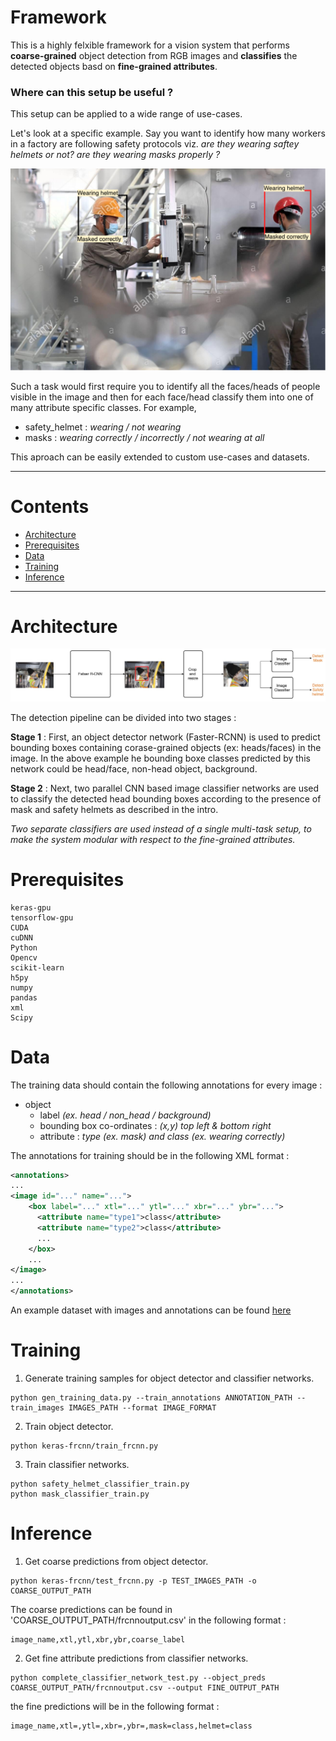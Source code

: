 # Framework <span id = "top"></span>

This is a highly felxible framework for a vision system that performs **coarse-grained** object detection from RGB images and **classifies** the detected objects basd on **fine-grained attributes**.

### Where can this setup be useful ?

This setup can be applied to a wide range of use-cases.  

Let's look at a specific example. Say you want to identify how many workers in a factory are following safety protocols viz. _are they wearing saftey helmets or not? are they wearing masks properly ?_

![example](./Supplementary/Ie_output.png)

Such a task would first require you to identify all the faces/heads of people visible in the image and then for each face/head classify them into one of many attribute specific classes. For example,
- safety_helmet : _wearing / not wearing_
- masks : _wearing correctly / incorrectly / not wearing at all_

This aproach can be easily extended to custom use-cases and datasets.  

----

# Contents

* [Architecture](#arch)
* [Prerequisites](#prerequisites)
* [Data](#data)
* [Training](#train)
* [Inference](#inf)

----

# Architecture <span id = "arch"></span>
![overview](./Supplementary/49D98D28-94DE-4D22-BB52-CFA89D5F7F2C.jpeg)

The detection pipeline can be divided into two stages :

**Stage 1** : First, an object detector network (Faster-RCNN) is used to predict bounding boxes containing corase-grained objects (ex: heads/faces) in the image. In the above example he bounding boxe classes predicted by this network could be head/face, non-head object, background. 

**Stage 2** : Next, two parallel CNN based image classifier networks are used to classify the detected head bounding boxes according to the presence of mask and safety helmets as described in the intro. 

_Two separate classifiers are used instead of a single multi-task setup, to make the system modular with respect to the fine-grained attributes._


# Prerequisites <span id = "prerequisites"></span>
```
keras-gpu
tensorflow-gpu
CUDA
cuDNN
Python
Opencv
scikit-learn
h5py
numpy
pandas
xml
Scipy
```


# Data <span id = "data"></span>

The training data should contain the following annotations for every image :

* object
    * label _(ex. head / non_head / background)_
    * bounding box co-ordinates : _(x,y) top left & bottom right_
    * attribute : _type (ex. mask) and class (ex. wearing correctly)_

The annotations for training should be in the following XML format :
```xml
<annotations>
...
<image id="..." name="...">
    <box label="..." xtl="..." ytl="..." xbr="..." ybr="...">
      <attribute name="type1">class</attribute>
      <attribute name="type2">class</attribute>
      ...
    </box>
    ...
</image>
...
</annotations>

```

An example dataset with images and annotations can be found [here](https://drive.google.com/drive/folders/1TFjsTFspmtyViBOmuCo-tBbXZ72GhVuG?usp=sharing)


# Training <span id = "train"></span>

1. Generate training samples for object detector and classifier networks.  
```
python gen_training_data.py --train_annotations ANNOTATION_PATH --train_images IMAGES_PATH --format IMAGE_FORMAT
```
2. Train object detector. 
```
python keras-frcnn/train_frcnn.py
```

3. Train classifier networks.
```
python safety_helmet_classifier_train.py
python mask_classifier_train.py
```

# Inference <span id = "inf"></span>

1. Get coarse predictions from object detector.
```
python keras-frcnn/test_frcnn.py -p TEST_IMAGES_PATH -o COARSE_OUTPUT_PATH
```
The coarse predictions can be found in 'COARSE_OUTPUT_PATH/frcnnoutput.csv' in the following format :
```
image_name,xtl,ytl,xbr,ybr,coarse_label
```

2. Get fine attribute predictions from classifier networks.
```
python complete_classifier_network_test.py --object_preds COARSE_OUTPUT_PATH/frcnnoutput.csv --output FINE_OUTPUT_PATH
```
the fine predictions will be in the following format :
```
image_name,xtl=,ytl=,xbr=,ybr=,mask=class,helmet=class
```




